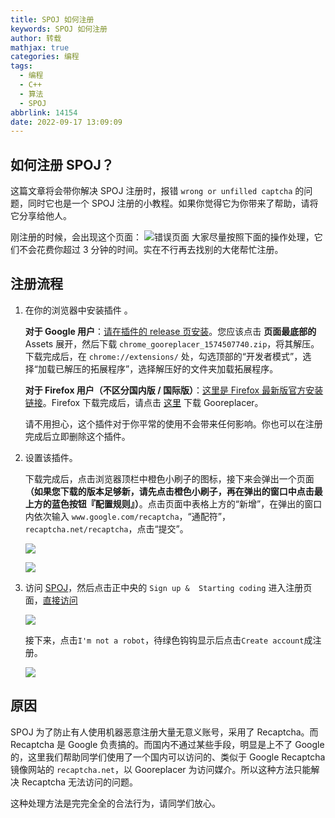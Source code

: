 ```yaml
---
title: SPOJ 如何注册
keywords: SPOJ 如何注册
author: 转载
mathjax: true
categories: 编程
tags:
  - 编程
  - C++
  - 算法
  - SPOJ
abbrlink: 14154
date: 2022-09-17 13:09:09
---
```

## 如何注册 SPOJ？

这篇文章将会带你解决 SPOJ 注册时，报错 `wrong or unfilled captcha`   的问题，同时它也是一个 SPOJ 注册的小教程。如果你觉得它为你带来了帮助，请将它分享给他人。


刚注册的时候，会出现这个页面：
![错误页面](https://img-blog.csdnimg.cn/34cc14fd82d340408dea9e5aebf59da8.png)
大家尽量按照下面的操作处理，它们不会花费你超过 $3$ 分钟的时间。实在不行再去找别的大佬帮忙注册。

## 注册流程

1. 在你的浏览器中安装插件 。

   **对于 Google 用户**：[请在插件的 release 页安装](https://github.com/jiacai2050/gooreplacer/releases)。您应该点击 **页面最底部的** Assets 展开，然后下载 ``chrome_gooreplacer_1574507740.zip``，将其解压。下载完成后，在 ``chrome://extensions/`` 处，勾选顶部的“开发者模式”，选择“加载已解压的拓展程序”，选择解压好的文件夹加载拓展程序。

   **对于 Firefox 用户（不区分国内版 / 国际版）**：[这里是 Firefox 最新版官方安装链接](https://download-ssl.firefox.com.cn/releases-sha2/full/102.0/zh-CN/Firefox-full-latest-win64.exe)。Firefox 下载完成后，请点击 [这里](https://addons.mozilla.org/zh-CN/firefox/addon/gooreplacer/) 下载 Gooreplacer。
   
   请不用担心，这个插件对于你平常的使用不会带来任何影响。你也可以在注册完成后立即删除这个插件。

1. 设置该插件。

   下载完成后，点击浏览器顶栏中橙色小刷子的图标，接下来会弹出一个页面 **（如果您下载的版本足够新，请先点击橙色小刷子，再在弹出的窗口中点击最上方的蓝色按钮『配置规则』）**。点击页面中表格上方的“新增”，在弹出的窗口内依次输入 `www.google.com/recaptcha`，“通配符”，`recaptcha.net/recaptcha`，点击“提交”。
   
   ![](https://img-blog.csdnimg.cn/img_convert/7cea2a7ca35ba958385ff9eb542133f3.png)
   
   ![](https://img-blog.csdnimg.cn/img_convert/2a8db481f4d74bee76c7f0de3fd17fba.png)
   
1. 访问 [SPOJ](https://www.spoj.com/)，然后点击正中央的 ``Sign up &  Starting coding`` 进入注册页面，[直接访问](https://www.spoj.com/register/)

   ![](https://img-blog.csdnimg.cn/img_convert/cd818bcef72b668a071c5b75ffcbbbc5.png)

   接下来，点击`I'm not a robot`，待绿色钩钩显示后点击`Create account`成注册。
   
   ![](https://img-blog.csdnimg.cn/img_convert/5b262dc8c3a518de4dfdd002ddd6888f.png)

## 原因

SPOJ 为了防止有人使用机器恶意注册大量无意义账号，采用了 Recaptcha。而 Recaptcha 是 Google 负责搞的。而国内不通过某些手段，明显是上不了 Google 的，这里我们帮助同学们使用了一个国内可以访问的、类似于 Google Recaptcha 镜像网站的 `recaptcha.net`，以 Gooreplacer 为访问媒介。所以这种方法只能解决 Recaptcha 无法访问的问题。

这种处理方法是完完全全的合法行为，请同学们放心。


